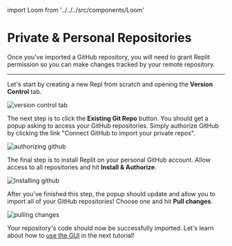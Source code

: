 import Loom from '../../../src/components/Loom'

# Private & Personal Repositories

Once you've imported a GitHub repository, you will need to grant Replit permission so you can make changes tracked by your remote repository.

<Loom id="f3908dfd60274dba90b1b1c0c20450e2"/>

---

Let's start by creating a new Repl from scratch and opening the **Version Control** tab.

![version control tab](https://docimg.replit.com/gh/images/version-control-pane.png)

The next step is to click the **Existing Git Repo** button. You should get a popup asking to access your GitHub repositories. Simply authorize GitHub by clicking the link "Connect GitHub to import your private repos".

![authorizing github](https://docimg.replit.com/gh/images/authing-github.png)

The final step is to install Replit on your personal GitHub account. Allow access to all repositories and hit **Install & Authorize**.

![Installing github](https://docimg.replit.com/gh/images/install-replit-on-github.png)

After you've finished this step, the popup should update and allow you to import all of your GitHub repositories! Choose one and hit **Pull changes**.

![pulling changes](https://docimg.replit.com/gh/images/pull-changes.png)

Your repository's code should now be successfully imported. Let's learn about how to [use the GUI](use-gui) in the next tutorial!
